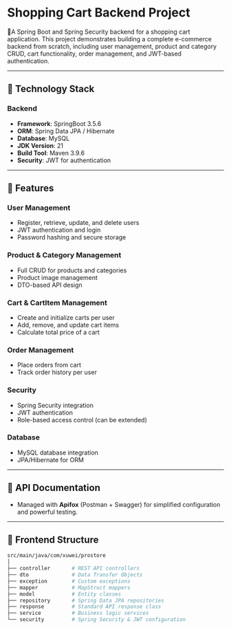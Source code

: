 # Shopping Cart Backend Project

🍔A Spring Boot and Spring Security backend for a shopping cart application. This project demonstrates building a complete e-commerce backend from scratch, including user management, product and category CRUD, cart functionality, order management, and JWT-based authentication.

---

## 🌟 Technology Stack

### Backend
- **Framework**: SpringBoot 3.5.6
- **ORM**: Spring Data JPA / Hibernate
- **Database**: MySQL  
- **JDK Version**: 21 
- **Build Tool**: Maven 3.9.6
- **Security**: JWT for authentication

---

## 📌 Features

### User Management
- Register, retrieve, update, and delete users
- JWT authentication and login
- Password hashing and secure storage

### Product & Category Management
- Full CRUD for products and categories
- Product image management
- DTO-based API design

### Cart & CartItem Management
- Create and initialize carts per user
- Add, remove, and update cart items
- Calculate total price of a cart

### Order Management
- Place orders from cart
- Track order history per user

### Security
- Spring Security integration
- JWT authentication
- Role-based access control (can be extended)

### Database
- MySQL database integration
- JPA/Hibernate for ORM

---

## 📝 API Documentation
- Managed with **Apifox** (Postman + Swagger) for simplified configuration and powerful testing.

---




## 📁 Frontend Structure

```bash
src/main/java/com/xuwei/prostore
│
├── controller       # REST API controllers
├── dto              # Data Transfer Objects
├── exception        # Custom exceptions
├── mapper           # MapStruct mappers
├── model            # Entity classes
├── repository       # Spring Data JPA repositories
├── response         # Standard API response class
├── service          # Business logic services
└── security         # Spring Security & JWT configuration

```





